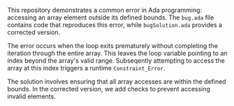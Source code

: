 This repository demonstrates a common error in Ada programming: accessing an array element outside its defined bounds. The `bug.ada` file contains code that reproduces this error, while `bugSolution.ada` provides a corrected version.

The error occurs when the loop exits prematurely without completing the iteration through the entire array. This leaves the loop variable pointing to an index beyond the array's valid range. Subseqently attempting to access the array at this index triggers a runtime `Constraint_Error`.

The solution involves ensuring that all array accesses are within the defined bounds. In the corrected version, we add checks to prevent accessing invalid elements.